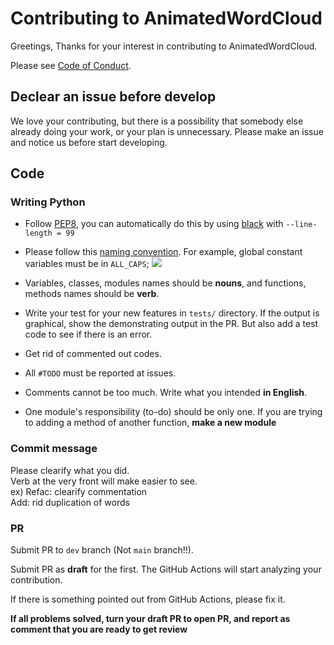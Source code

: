 # Contributing to AnimatedWordCloud
Greetings, Thanks for your interest in contributing to AnimatedWordCloud.

Please see [Code of Conduct](CODE_OF_CONDUCT.md).

## Declear an issue before develop
We love your contributing, but there is a possibility that somebody else already doing your work, or your plan is unnecessary. Please make an issue and notice us before start developing.

## Code
### Writing Python
* Follow [PEP8](https://peps.python.org/pep-0008/), you can automatically do this by using [black](https://github.com/psf/black) with `--line-length = 99`

* Please follow this [naming convention](https://namingconvention.org/python/). For example, global constant variables must be in `ALL_CAPS`;
  <img src="https://i.stack.imgur.com/uBr10.png" />

* Variables, classes, modules names should be **nouns**, and functions, methods names should be **verb**.

* Write your test for your new features in `tests/` directory.
If the output is graphical, show the demonstrating output in the PR.
But also add a test code to see if there is an error.
* Get rid of commented out codes.
* All `#TODO` must be reported at issues.
* Comments cannot be too much. Write what you intended **in English**.
* One module's responsibility (to-do) should be only one. If you are trying to adding a method of another function, **make a new module**

### Commit message
Please clearify what you did.  
Verb at the very front will make easier to see.  
ex)
Refac: clearify commentation  
Add: rid duplication of words

### PR
Submit PR to `dev` branch (Not `main` branch!!).

Submit PR as **draft** for the first. The GitHub Actions will start analyzing your contribution.

If there is something pointed out from GitHub Actions, please fix it.

**If all problems solved, turn your draft PR to open PR, and report as comment that you are ready to get review**

